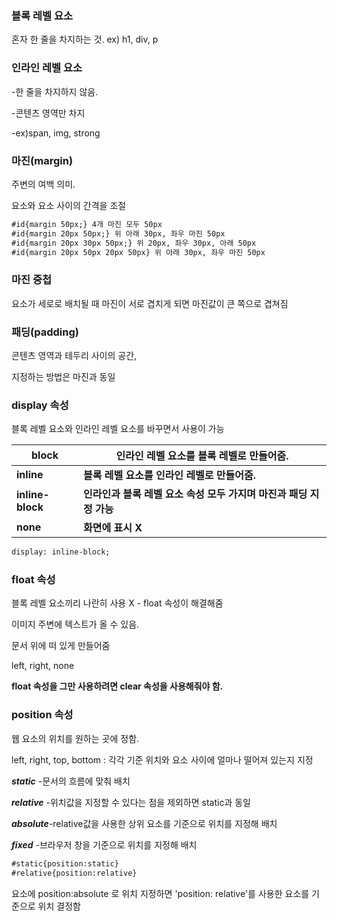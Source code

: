  ### 블록 레벨 요소

혼자 한 줄을 차지하는 것.  ex) h1, div, p



### 인라인 레벨 요소

-한 줄을 차지하지 않음.

-콘텐츠 영역만 차지

-ex)span, img, strong



### 마진(margin)

주변의 여백 의미.

요소와 요소 사이의 간격을 조절

```html
#id{margin 50px;} 4개 마진 모두 50px
#id{margin 20px 50px;} 위 아래 30px, 좌우 마진 50px
#id{margin 20px 30px 50px;} 위 20px, 좌우 30px, 아래 50px
#id{margin 20px 50px 20px 50px} 위 아래 30px, 좌우 마진 50px
```



### 마진 중첩

요소가 세로로 배치될 때 마진이 서로 겹치게 되면 마진값이 큰 쪽으로 겹쳐짐



### 패딩(padding)

콘텐츠 영역과 테두리 사이의 공간,



지정하는 방법은 마진과 동일



### display 속성

블록 레벨 요소와 인라인 레벨 요소를 바꾸면서 사용이 가능

| block            | 인라인 레벨 요소를 블록 레벨로 만들어줌.                     |
| ---------------- | ------------------------------------------------------------ |
| **inline**       | **블록 레벨 요소를 인라인 레벨로 만들어줌.**                 |
| **inline-block** | **인라인과 블록 레벨 요소 속성 모두 가지며 마진과 패딩 지정 가능** |
| **none**         | **화면에 표시 X**                                            |

```html
display: inline-block;
```



### float 속성

블록 레벨 요소끼리 나란히 사용 X - float 속성이 해결해줌 

이미지 주변에 텍스트가 올 수 있음.

문서 위에 떠 있게 만들어줌

left, right, none 

**float 속성을 그만 사용하려면 clear 속성을 사용해줘야 함.**



### position 속성



웹 요소의 위치를 원하는 곳에 정함.

left, right, top, bottom : 각각 기준 위치와 요소 사이에 얼마나 떨어져 있는지 지정

***static*** -문서의 흐름에 맞춰 배치

***relative***  -위치값을 지정할 수 있다는 점을 제외하면 static과 동일

***absolute***-relative값을 사용한 상위 요소를 기준으로 위치를 지정해 배치

***fixed*** -브라우저 창을 기준으로 위치를 지정해 배치

```html
#static{position:static}
#relative{position:relative}
```

요소에 position:absolute 로 위치 지정하면 'position: relative'를 사용한 요소를 기준으로 위치 결정함
